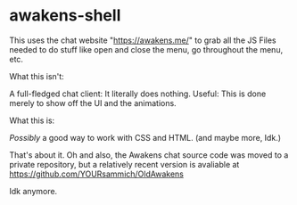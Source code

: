 # awakens-shell

This uses the chat website "https://awakens.me/" to grab all the JS Files needed to do stuff like open and close the menu, go throughout the menu, etc.

What this isn't:

A full-fledged chat client: It literally does nothing.
Useful: This is done merely to show off the UI and the animations.

What this is:

*Possibly* a good way to work with CSS and HTML. (and maybe more, Idk.)


That's about it. Oh and also, the Awakens chat source code was moved to a private repository, but a relatively recent version is avaliable
at https://github.com/YOURsammich/OldAwakens

Idk anymore.
